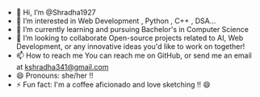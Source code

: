 - 👋 Hi, I’m @Shradha1927
- 👀 I’m interested in Web Development , Python , C++ , DSA...
- 🌱 I’m currently learning and pursuing Bachelor's in Computer Science  
- 💞️ I’m looking to collaborate Open-source projects related to AI, Web Development, or any innovative ideas you'd like to work on together!
- 📫 How to reach me You can reach me on GitHub, or send me an email at kshradha341@gmail.com
- 😄 Pronouns: she/her !!
- ⚡ Fun fact: I'm a coffee aficionado and love sketching !!  😄 

<!---
Shradha1927/Shradha1927 is a ✨ special ✨ repository because its `README.md` (this file) appears on your GitHub profile.
You can click the Preview link to take a look at your changes.
--->

